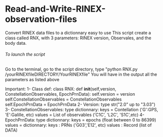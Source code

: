 # Read-and-Write-RINEX-observation-files
Convert RINEX data files to a dictionnary easy to use
This script create a class called RNX, with 3 parameters: RINEX version, Observales, and the body data.

###### To launch the script
Go to the terminal, go to the script directory, type "python RNX.py /yourRINEXfileDIRECTORY/YourRINEXfile"
You will have in the output all the parameters as listed above

Important:
      1- Class def:
           class RNX:
            def __init__(self,version, ConstellationObservables, EpochPrnData):
	            self.version = version
              self.ConstellationObservables = ConstellationObservables
              self.EpochPrnData = EpochPrnData
     2- Version:
            type str("2.0" up to "3.03")
     3- ConstellationObservables:
            type dictionnary: keys   = Contellation ('G':GPS, 'E':Galille, etc)
                              values = List of observables ('C1C', 'L2C', 'S1C',etc)
    4- EpochPrnData:
            type dictionnary: keys = epochs (float between 0 to 86399)
                              values = dictionnary: keys   : PRNs ('G03','E12', etc)
                                                    values : Record (list of DATA)
                                                    
                                                    

